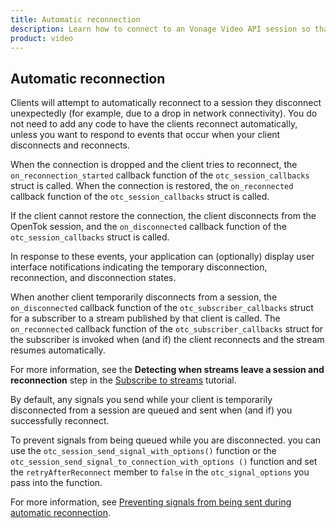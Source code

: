 ```yaml
--- 
title: Automatic reconnection 
description: Learn how to connect to an Vonage Video API session so that participants can use audio, video, and messaging functionality in your Linux application.
product: video 
---
```


## Automatic reconnection

Clients will attempt to automatically reconnect to a session they disconnect unexpectedly (for example, due to a drop in network connectivity). You do not need to add any code to have the clients reconnect automatically, unless you want to respond to events that occur when your client disconnects and reconnects.

When the connection is dropped and the client tries to reconnect, the `on_reconnection_started` callback function of the `otc_session_callbacks` struct is called. When the connection is restored, the `on_reconnected` callback function of the `otc_session_callbacks` struct is called.

If the client cannot restore the connection, the client disconnects from the OpenTok session, and the `on_disconnected` callback function of the `otc_session_callbacks` struct is called.

In response to these events, your application can (optionally) display user interface notifications indicating the temporary disconnection, reconnection, and disconnection states.

When another client temporarily disconnects from a session, the `on_disconnected` callback function of the `otc_subscriber_callbacks` struct for a subscriber to a stream published by that client is called. The `on_reconnected` callback function of the `otc_subscriber_callbacks` struct for the subscriber is invoked when (and if) the client reconnects and the stream resumes automatically.

For more information, see the **Detecting when streams leave a session and reconnection** step in the [Subscribe to streams](/video/tutorials/subscribe-streams/introduction/linux) tutorial.

By default, any signals you send while your client is temporarily disconnected from a session are queued and sent when (and if) you successfully reconnect.

To prevent signals from being queued while you are disconnected. you can use the `otc_session_send_signal_with_options()` function or the `otc_session_send_signal_to_connection_with_options ()` function and set the `retryAfterReconnect` member to `false` in the `otc_signal_options` you pass into the function.

For more information, see [Preventing signals from being sent during automatic reconnection](/video/tutorials/video-signaling/introduction).

